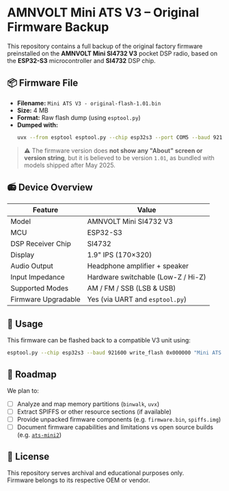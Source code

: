 # AMNVOLT Mini ATS V3 – Original Firmware Backup

This repository contains a full backup of the original factory firmware preinstalled on the **AMNVOLT Mini SI4732 V3** pocket DSP radio, based on the **ESP32-S3** microcontroller and **SI4732** DSP chip.

## 📦 Firmware File

- **Filename:** `Mini ATS V3 - original-flash-1.01.bin`
- **Size:** 4 MB
- **Format:** Raw flash dump (using `esptool.py`)
- **Dumped with:**
  ```bash
  uvx --from esptool esptool.py --chip esp32s3 --port COM5 --baud 921600 read_flash 0x0 ALL "Mini ATS V3 - original-flash-1.01.bin"
  ```


> ⚠️ The firmware version does **not show any "About" screen or version string**, but it is believed to be version `1.01`, as bundled with models shipped after May 2025.

## 📻 Device Overview

| Feature               | Value                             |
|-----------------------|-----------------------------------|
| Model                 | AMNVOLT Mini SI4732 V3            |
| MCU                   | ESP32-S3                          |
| DSP Receiver Chip     | SI4732                            |
| Display               | 1.9" IPS (170×320)                |
| Audio Output          | Headphone amplifier + speaker     |
| Input Impedance       | Hardware switchable (Low-Z / Hi-Z) |
| Supported Modes       | AM / FM / SSB (LSB & USB)         |
| Firmware Upgradable   | Yes (via UART and `esptool.py`)   |

## 🔧 Usage

This firmware can be flashed back to a compatible V3 unit using:

```bash
esptool.py --chip esp32s3 --baud 921600 write_flash 0x000000 "Mini ATS V3 - original-flash-1.01.bin"
```

## 📂 Roadmap

We plan to:

- [ ] Analyze and map memory partitions (`binwalk`, `uvx`)
- [ ] Extract SPIFFS or other resource sections (if available)
- [ ] Provide unpacked firmware components (e.g. `firmware.bin`, `spiffs.img`)
- [ ] Document firmware capabilities and limitations vs open source builds (e.g. [`ats-mini2`](https://github.com/jumbo5566/ats-mini2))

## 📜 License

This repository serves archival and educational purposes only.  
Firmware belongs to its respective OEM or vendor.
